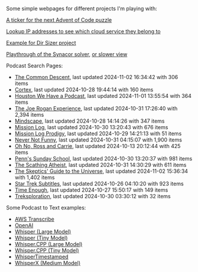 Some simple webpages for different projects I'm playing with:

[A ticker for the next Advent of Code puzzle](https://seligman.github.io/aoc_ticker.html)

[Lookup IP addresses to see which cloud service they belong to](https://seligman.github.io/cloud-ips/index.html)

[Example for Dir Sizer project](https://seligman.github.io/dir_sizer/cost_example.html)

[Playthrough of the Synacor solver](https://seligman.github.io/synacor/run_script_speed.html), [or slower view](https://seligman.github.io/synacor/run_script.html)

Podcast Search Pages:
<!-- Podcasts Start -->
* [The Common Descent](https://seligman.github.io/podcasts/common_descent/common_descent.html), last updated 2024-11-02 16:34:42 with 306 items
* [Cortex](https://seligman.github.io/podcasts/cortex_pod/cortex_pod.html), last updated 2024-10-28 19:44:14 with 160 items
* [Houston We Have a Podcast](https://seligman.github.io/podcasts/houston_we_have_a_podcast/houston_we_have_a_podcast.html), last updated 2024-11-01 13:55:54 with 364 items
* [The Joe Rogan Experience](https://seligman.github.io/podcasts/jre/jre.html), last updated 2024-10-31 17:26:40 with 2,394 items
* [Mindscape](https://seligman.github.io/podcasts/mindscape/mindscape.html), last updated 2024-10-28 14:14:26 with 347 items
* [Mission Log](https://seligman.github.io/podcasts/mission_log/mission_log.html), last updated 2024-10-30 13:20:43 with 676 items
* [Mission Log Prodigy](https://seligman.github.io/podcasts/ml_prodigy/ml_prodigy.html), last updated 2024-10-29 14:21:13 with 51 items
* [Never Not Funny](https://seligman.github.io/podcasts/nevernotfunny/nevernotfunny.html), last updated 2024-10-31 04:15:07 with 1,900 items
* [Oh No, Ross and Carrie](https://seligman.github.io/podcasts/oh_no/oh_no.html), last updated 2024-10-13 20:12:44 with 425 items
* [Penn's Sunday School](https://seligman.github.io/podcasts/penn_sunday_school/penn_sunday_school.html), last updated 2024-10-30 13:20:37 with 981 items
* [The Scathing Atheist](https://seligman.github.io/podcasts/scathing/scathing.html), last updated 2024-10-31 14:30:29 with 611 items
* [The Skeptics' Guide to the Universe](https://seligman.github.io/podcasts/sgu/sgu.html), last updated 2024-11-02 15:36:34 with 1,402 items
* [Star Trek Subtitles](https://seligman.github.io/star_trek_subtitles/star_trek_subtitles.html), last updated 2024-10-26 04:10:20 with 923 items
* [Time Enough](https://seligman.github.io/podcasts/time_enough/time_enough.html), last updated 2024-10-27 15:50:17 with 149 items
* [Treksploration](https://seligman.github.io/podcasts/treksploration/treksploration.html), last updated 2024-10-30 03:30:12 with 32 items
<!-- Podcasts End -->

Some Podcast to Text examples:
* [AWS Transcribe](https://seligman.github.io/podcast_to_text/Example-Results-AWS-Transcribe.html)
* [OpenAI](https://seligman.github.io/podcast_to_text/Example-Results-OpenAI.html)
* [Whisper (Large Model)](https://seligman.github.io/podcast_to_text/Example-Results-Whisper-Large.html)
* [Whisper (Tiny Model)](https://seligman.github.io/podcast_to_text/Example-Results-Whisper-Tiny.html)
* [Whisper.CPP (Large Model)](https://seligman.github.io/podcast_to_text/Example-Results-Whisper_CPP-Large.html)
* [Whisper.CPP (Tiny Model)](https://seligman.github.io/podcast_to_text/Example-Results-Whisper_CPP-Tiny.html)
* [WhisperTimestamped](https://seligman.github.io/podcast_to_text/Example-Results-WhisperTimestamped-Medium.html)
* [WhisperX (Medium Model)](https://seligman.github.io/podcast_to_text/Example-Results-WhisperX-Medium.html)
